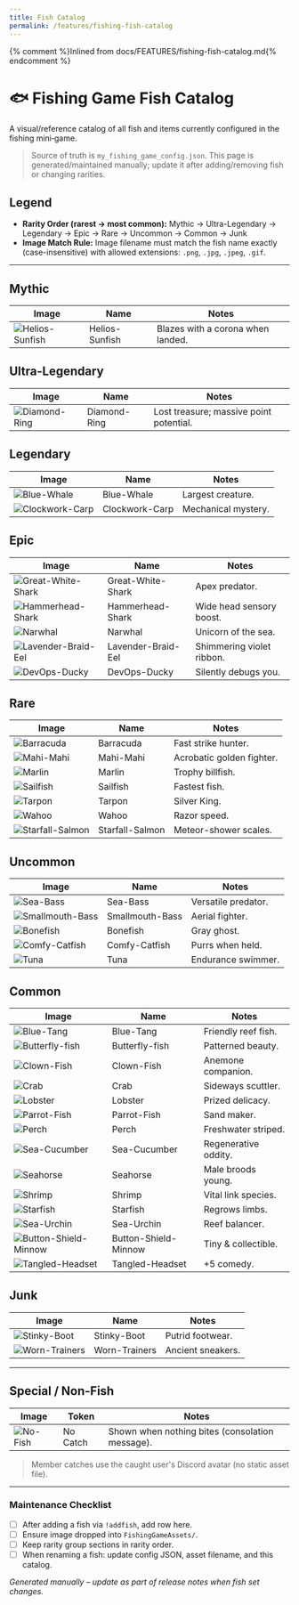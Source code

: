 ```yaml
---
title: Fish Catalog
permalink: /features/fishing-fish-catalog
---
```

{% comment %}Inlined from docs/FEATURES/fishing-fish-catalog.md{% endcomment %}
# 🐟 Fishing Game Fish Catalog

A visual/reference catalog of all fish and items currently configured in the fishing mini‑game.

> Source of truth is `my_fishing_game_config.json`. This page is generated/maintained manually; update it after adding/removing fish or changing rarities.

## Legend
- **Rarity Order (rarest → most common):** Mythic → Ultra-Legendary → Legendary → Epic → Rare → Uncommon → Common → Junk
- **Image Match Rule:** Image filename must match the fish name exactly (case-insensitive) with allowed extensions: `.png`, `.jpg`, `.jpeg`, `.gif`.

---
## Mythic
| Image | Name | Notes |
|-------|------|-------|
| ![Helios-Sunfish](../../FishingGameAssets/Helios-Sunfish.png) | Helios-Sunfish | Blazes with a corona when landed. |

## Ultra-Legendary
| Image | Name | Notes |
|-------|------|-------|
| ![Diamond-Ring](../../FishingGameAssets/Diamond-Ring.png) | Diamond-Ring | Lost treasure; massive point potential. |

## Legendary
| Image | Name | Notes |
|-------|------|-------|
| ![Blue-Whale](../../FishingGameAssets/Blue-Whale.png) | Blue-Whale | Largest creature. |
| ![Clockwork-Carp](../../FishingGameAssets/Clockwork-Carp.png) | Clockwork-Carp | Mechanical mystery. |

## Epic
| Image | Name | Notes |
|-------|------|-------|
| ![Great-White-Shark](../../FishingGameAssets/Great-White-Shark.png) | Great-White-Shark | Apex predator. |
| ![Hammerhead-Shark](../../FishingGameAssets/Hammerhead-Shark.png) | Hammerhead-Shark | Wide head sensory boost. |
| ![Narwhal](../../FishingGameAssets/Narwhal.png) | Narwhal | Unicorn of the sea. |
| ![Lavender-Braid-Eel](../../FishingGameAssets/Lavender-Braid-Eel.png) | Lavender-Braid-Eel | Shimmering violet ribbon. |
| ![DevOps-Ducky](../../FishingGameAssets/DevOps-Ducky.png) | DevOps-Ducky | Silently debugs you. |

## Rare
| Image | Name | Notes |
|-------|------|-------|
| ![Barracuda](../../FishingGameAssets/Barracuda.png) | Barracuda | Fast strike hunter. |
| ![Mahi-Mahi](../../FishingGameAssets/Mahi-Mahi.png) | Mahi-Mahi | Acrobatic golden fighter. |
| ![Marlin](../../FishingGameAssets/Marlin.png) | Marlin | Trophy billfish. |
| ![Sailfish](../../FishingGameAssets/Sailfish.png) | Sailfish | Fastest fish. |
| ![Tarpon](../../FishingGameAssets/Tarpon.png) | Tarpon | Silver King. |
| ![Wahoo](../../FishingGameAssets/Wahoo.png) | Wahoo | Razor speed. |
| ![Starfall-Salmon](../../FishingGameAssets/Starfall-Salmon.png) | Starfall-Salmon | Meteor-shower scales. |

## Uncommon
| Image | Name | Notes |
|-------|------|-------|
| ![Sea-Bass](../../FishingGameAssets/Sea-Bass.png) | Sea-Bass | Versatile predator. |
| ![Smallmouth-Bass](../../FishingGameAssets/Smallmouth-Bass.png) | Smallmouth-Bass | Aerial fighter. |
| ![Bonefish](../../FishingGameAssets/Bonefish.png) | Bonefish | Gray ghost. |
| ![Comfy-Catfish](../../FishingGameAssets/Comfy-Catfish.png) | Comfy-Catfish | Purrs when held. |
| ![Tuna](../../FishingGameAssets/Tuna.png) | Tuna | Endurance swimmer. |

## Common
| Image | Name | Notes |
|-------|------|-------|
| ![Blue-Tang](../../FishingGameAssets/Blue-Tang.png) | Blue-Tang | Friendly reef fish. |
| ![Butterfly-fish](../../FishingGameAssets/Butterfly-fish.png) | Butterfly-fish | Patterned beauty. |
| ![Clown-Fish](../../FishingGameAssets/Clown-Fish.png) | Clown-Fish | Anemone companion. |
| ![Crab](../../FishingGameAssets/Crab.png) | Crab | Sideways scuttler. |
| ![Lobster](../../FishingGameAssets/Lobster.png) | Lobster | Prized delicacy. |
| ![Parrot-Fish](../../FishingGameAssets/Parrot-Fish.png) | Parrot-Fish | Sand maker. |
| ![Perch](../../FishingGameAssets/Perch.png) | Perch | Freshwater striped. |
| ![Sea-Cucumber](../../FishingGameAssets/Sea-Cucumber.png) | Sea-Cucumber | Regenerative oddity. |
| ![Seahorse](../../FishingGameAssets/Seahorse.png) | Seahorse | Male broods young. |
| ![Shrimp](../../FishingGameAssets/Shrimp.png) | Shrimp | Vital link species. |
| ![Starfish](../../FishingGameAssets/Starfish.png) | Starfish | Regrows limbs. |
| ![Sea-Urchin](../../FishingGameAssets/Sea-Urchin.png) | Sea-Urchin | Reef balancer. |
| ![Button-Shield-Minnow](../../FishingGameAssets/Button-Shield-Minnow.png) | Button-Shield-Minnow | Tiny & collectible. |
| ![Tangled-Headset](../../FishingGameAssets/Tangled-Headset.png) | Tangled-Headset | +5 comedy. |

## Junk
| Image | Name | Notes |
|-------|------|-------|
| ![Stinky-Boot](../../FishingGameAssets/Stinky-Boot.png) | Stinky-Boot | Putrid footwear. |
| ![Worn-Trainers](../../FishingGameAssets/Worn-Trainers.png) | Worn-Trainers | Ancient sneakers. |

---
## Special / Non-Fish
| Image | Token | Notes |
|-------|-------|-------|
| ![No-Fish](../../FishingGameAssets/No-Fish.png) | No Catch | Shown when nothing bites (consolation message). |

> Member catches use the caught user's Discord avatar (no static asset file).

---
### Maintenance Checklist
- [ ] After adding a fish via `!addfish`, add row here.
- [ ] Ensure image dropped into `FishingGameAssets/`.
- [ ] Keep rarity group sections in rarity order.
- [ ] When renaming a fish: update config JSON, asset filename, and this catalog.

*Generated manually – update as part of release notes when fish set changes.*